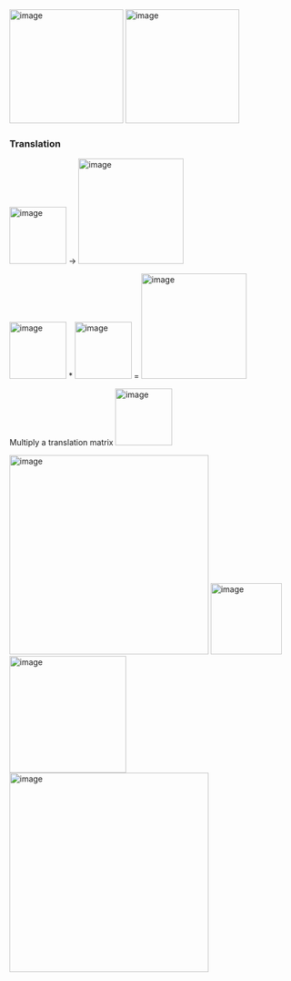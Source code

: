 <img width="200" alt="image" src="https://user-images.githubusercontent.com/31954987/221908303-4c42e26d-dfd7-4ce8-8038-f861eec69a4c.png">

<img width="200" alt="image" src="https://user-images.githubusercontent.com/31954987/221907759-9e8eb145-b5bd-48d3-a741-8162a91aa386.png">

### Translation

<img width="100" alt="image" src="https://user-images.githubusercontent.com/31954987/222069519-0edc3af8-9f58-44e7-a33b-1c0c48aa7aa7.png"> -> <img width="185" alt="image" src="https://user-images.githubusercontent.com/31954987/222071962-0c3a8ab3-739e-465a-9b76-3ebd2f08b4c2.png">


<img width="100" alt="image" src="https://user-images.githubusercontent.com/31954987/222069519-0edc3af8-9f58-44e7-a33b-1c0c48aa7aa7.png"> * <img width="100" alt="image" src="https://user-images.githubusercontent.com/31954987/222070181-1b00f855-ab4a-4a77-be1c-b6937e2755af.png"> = <img width="185" alt="image" src="https://user-images.githubusercontent.com/31954987/222071962-0c3a8ab3-739e-465a-9b76-3ebd2f08b4c2.png">

Multiply a translation matrix <img width="100" alt="image" src="https://user-images.githubusercontent.com/31954987/222070181-1b00f855-ab4a-4a77-be1c-b6937e2755af.png">


<img width="350" alt="image" src="https://user-images.githubusercontent.com/31954987/222343509-c663c96e-ce6d-44c3-9b06-996d8eec7131.png">

<img width="125" alt="image" src="https://user-images.githubusercontent.com/31954987/222359368-178a601b-dfdf-4fd6-adbc-ca8ef058dc41.png">

<img width="205" alt="image" src="https://user-images.githubusercontent.com/31954987/222359782-9dbf8de1-3d41-42f8-a114-d9e574b27100.png">

<img width="350" alt="image" src="https://user-images.githubusercontent.com/31954987/222362528-cf8e0501-dc59-45f3-8df1-fe1bdffa8125.png">
